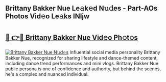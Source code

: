 ## Brittany Bakker Nue Le𝚊k𝚎d N𝚞𝚍es - Part-AOs Photos Vid𝚎o Le𝚊ks INIjw

# <h2><a href="http://fb46wl.evod.top/?m=Brittany+Bakker+Nue">🔗 👉🔴 Brittany Bakker Nue Vid𝚎o Ph𝚘t𝚘s</a></h2>

[![Brittany Bakker Nue N𝚞d𝚎s](https://i.imgur.com/8V9OHl7.gif)](http://fb46wl.evod.top/?m=Brittany+Bakker+Nue)
Influential social media personality Brittany Bakker Nue, recognized for sharing lifestyle and dance-themed content, including dance trend performances and mini vlogs. Brittany Bakker Nue public persona is one of confidence and authority, but behind the scenes, he's a complex and nuanced individual. 
